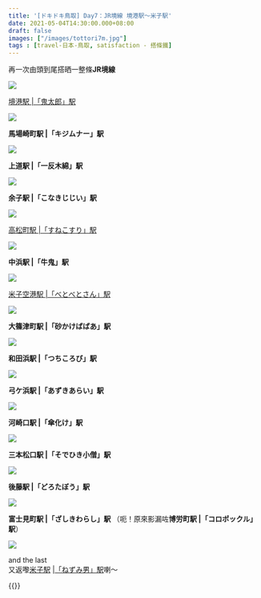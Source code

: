 ```yaml
---
title: '[ドキドキ鳥取] Day7：JR境線 境港駅～米子駅'
date: 2021-05-04T14:30:00.000+08:00
draft: false
images: ["/images/tottori7m.jpg"]
tags : [travel-日本-鳥取, satisfaction - 搭條鐵]
---
```


再一次由頭到尾搭晒一整條**JR境線**  

![](/images/tottori6h.jpg)

[境港駅 |「鬼太郎」駅](https://hidie.net/tottori6h/)

![](/images/tottori7m1.jpg)

**馬場崎町駅 |「キジムナー」駅**  

![](/images/tottori7m2.jpg)

**上道駅	|「一反木綿」駅**  

![](/images/tottori7m3.jpg)

**余子駅 |「こなきじじい」駅**

![](/images/tottori2d.jpg)

[高松町駅 |「すねこすり」駅](https://hidie.net/tottori2d/)

![](/images/tottori7m4.jpg)

**中浜駅	|「牛鬼」駅**  

![](/images/tottori1b.jpg)

[米子空港駅 |「べとべとさん」駅](https://hidie.net/tottori1b/)

![](/images/tottori7m5.jpg)

**大篠津町駅	|「砂かけばばあ」駅**

![](/images/tottori7m6.jpg)

**和田浜駅 |「つちころび」駅**

![](/images/tottori7m7.jpg)

**弓ケ浜駅 |「あずきあらい」駅**

![](/images/tottori7m.jpg)

**河崎口駅 |「傘化け」駅**

![](/images/tottori7m8.jpg)

**三本松口駅	|「そでひき小僧」駅**

![](/images/tottori7m9.jpg)

**後藤駅	|「どろたぼう」駅**

![](/images/tottori7m10.jpg)

**富士見町駅	|「ざしきわらし」駅**
（呃！原來影漏咗**博労町駅 |「コロポックル」駅**）

![](/images/tottori1d.jpg)

and the last  
又返嚟[米子駅]((https://hidie.net/tottori1d/)) |[「ねずみ男」駅](https://hidie.net/tottori6g/)喇～  



  
  
{{<tottori>}}  
